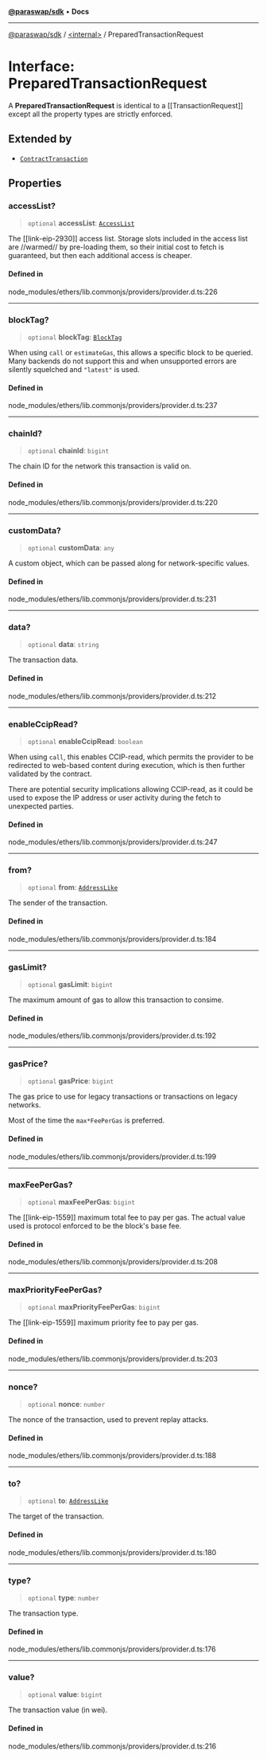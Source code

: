 [**@paraswap/sdk**](../../README.md) • **Docs**

***

[@paraswap/sdk](../../globals.md) / [\<internal\>](../README.md) / PreparedTransactionRequest

# Interface: PreparedTransactionRequest

A **PreparedTransactionRequest** is identical to a [[TransactionRequest]]
 except all the property types are strictly enforced.

## Extended by

- [`ContractTransaction`](ContractTransaction.md)

## Properties

### accessList?

> `optional` **accessList**: [`AccessList`](../type-aliases/AccessList.md)

The [[link-eip-2930]] access list. Storage slots included in the access
 list are //warmed// by pre-loading them, so their initial cost to
 fetch is guaranteed, but then each additional access is cheaper.

#### Defined in

node\_modules/ethers/lib.commonjs/providers/provider.d.ts:226

***

### blockTag?

> `optional` **blockTag**: [`BlockTag`](../type-aliases/BlockTag.md)

When using ``call`` or ``estimateGas``, this allows a specific
 block to be queried. Many backends do not support this and when
 unsupported errors are silently squelched and ``"latest"`` is used.

#### Defined in

node\_modules/ethers/lib.commonjs/providers/provider.d.ts:237

***

### chainId?

> `optional` **chainId**: `bigint`

The chain ID for the network this transaction is valid on.

#### Defined in

node\_modules/ethers/lib.commonjs/providers/provider.d.ts:220

***

### customData?

> `optional` **customData**: `any`

A custom object, which can be passed along for network-specific
 values.

#### Defined in

node\_modules/ethers/lib.commonjs/providers/provider.d.ts:231

***

### data?

> `optional` **data**: `string`

The transaction data.

#### Defined in

node\_modules/ethers/lib.commonjs/providers/provider.d.ts:212

***

### enableCcipRead?

> `optional` **enableCcipRead**: `boolean`

When using ``call``, this enables CCIP-read, which permits the
 provider to be redirected to web-based content during execution,
 which is then further validated by the contract.

 There are potential security implications allowing CCIP-read, as
 it could be used to expose the IP address or user activity during
 the fetch to unexpected parties.

#### Defined in

node\_modules/ethers/lib.commonjs/providers/provider.d.ts:247

***

### from?

> `optional` **from**: [`AddressLike`](../type-aliases/AddressLike.md)

The sender of the transaction.

#### Defined in

node\_modules/ethers/lib.commonjs/providers/provider.d.ts:184

***

### gasLimit?

> `optional` **gasLimit**: `bigint`

The maximum amount of gas to allow this transaction to consime.

#### Defined in

node\_modules/ethers/lib.commonjs/providers/provider.d.ts:192

***

### gasPrice?

> `optional` **gasPrice**: `bigint`

The gas price to use for legacy transactions or transactions on
 legacy networks.

 Most of the time the ``max*FeePerGas`` is preferred.

#### Defined in

node\_modules/ethers/lib.commonjs/providers/provider.d.ts:199

***

### maxFeePerGas?

> `optional` **maxFeePerGas**: `bigint`

The [[link-eip-1559]] maximum total fee to pay per gas. The actual
 value used is protocol enforced to be the block's base fee.

#### Defined in

node\_modules/ethers/lib.commonjs/providers/provider.d.ts:208

***

### maxPriorityFeePerGas?

> `optional` **maxPriorityFeePerGas**: `bigint`

The [[link-eip-1559]] maximum priority fee to pay per gas.

#### Defined in

node\_modules/ethers/lib.commonjs/providers/provider.d.ts:203

***

### nonce?

> `optional` **nonce**: `number`

The nonce of the transaction, used to prevent replay attacks.

#### Defined in

node\_modules/ethers/lib.commonjs/providers/provider.d.ts:188

***

### to?

> `optional` **to**: [`AddressLike`](../type-aliases/AddressLike.md)

The target of the transaction.

#### Defined in

node\_modules/ethers/lib.commonjs/providers/provider.d.ts:180

***

### type?

> `optional` **type**: `number`

The transaction type.

#### Defined in

node\_modules/ethers/lib.commonjs/providers/provider.d.ts:176

***

### value?

> `optional` **value**: `bigint`

The transaction value (in wei).

#### Defined in

node\_modules/ethers/lib.commonjs/providers/provider.d.ts:216

